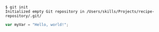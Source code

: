  ```
$ git init
Initialized empty Git repository in /Users/skills/Projects/recipe-repository/.git/
```

``` javascript
var myVar = "Hello, world!";
```
